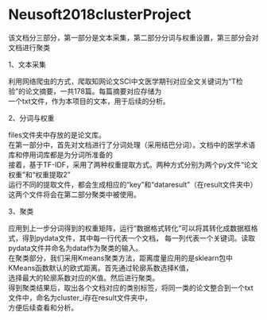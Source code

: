 # Neusoft2018clusterProject
    
    
该文档分三部分，第一部分是文本采集，第二部分分词与权重设置，第三部分会对文档进行聚类   
   
1、文本采集  

利用网络爬虫的方式，爬取知网论文SCI中文医学期刊对应全文关键词为“T检验”的论文摘要，一共178篇。每篇摘要对应存储为  
一个txt文件，作为本项目的文本，用于后续的分析。

2、分词与权重

files文件夹中存放的是论文库。   
在第一部分中，首先对文档进行了分词处理（采用结巴分词）。文档中的医学术语库和停用词库都是为分词所准备的    
接着，基于TF-IDF，采用了两种权重提取方式。两种方式分别为两个py文件“论文权重”和“权重提取2”   
运行不同的提取文件，都会生成相应的“key”和“dataresult”（在result文件夹中）这两个文件将会在第二部分聚类中被使用。        


3、聚类   

应用到上一步分词得到的权重矩阵，运行“数据格式转化”可以将其转化成数据框格式，得到pydata文件，其中每一行代表一个文档，
每一列代表一个关键词。读取pydata文件并命名为data作为聚类的输入。  
在聚类部分，我们采用Kmeans聚类方法，距离度量应用的是sklearn包中KMeans函数默认的欧式距离。首先通过轮廓系数选择K值，  
选择最大的轮廓系数对应的K值。然后进行聚类。  
得到聚类结果后，取出各个文档对应的类别标签，将同一类的论文整合到一个txt文件中，命名为cluster_i存在result文件夹中，  
方便后续查看和分析。

